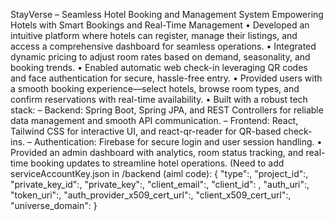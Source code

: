 StayVerse – Seamless Hotel Booking and Management System Empowering Hotels with Smart Bookings
and Real-Time Management
• Developed an intuitive platform where hotels can register, manage their listings, and access a comprehensive dashboard
for seamless operations.
• Integrated dynamic pricing to adjust room rates based on demand, seasonality, and booking trends.
• Enabled automatic web check-in leveraging QR codes and face authentication for secure, hassle-free entry.
• Provided users with a smooth booking experience—select hotels, browse room types, and confirm reservations with
real-time availability.
• Built with a robust tech stack:
– Backend: Spring Boot, Spring JPA, and REST Controllers for reliable data management and smooth API
communication.
– Frontend: React, Tailwind CSS for interactive UI, and react-qr-reader for QR-based check-ins.
– Authentication: Firebase for secure login and user session handling.
• Provided an admin dashboard with analytics, room status tracking, and real-time booking updates to streamline hotel
operations.
(Need to add serviceAccountKey.json in /backend (aiml code):
{
  "type":,
  "project_id":,
  "private_key_id":,
  "private_key":,
  "client_email":,
  "client_id": ,
  "auth_uri":,
  "token_uri":,
  "auth_provider_x509_cert_url":,
  "client_x509_cert_url":,
  "universe_domain":
}
